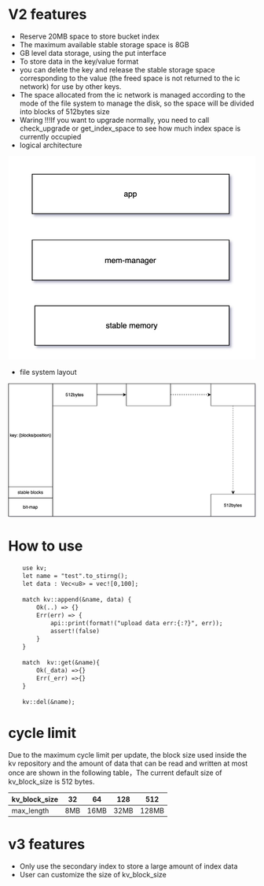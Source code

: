 # V2 features
- Reserve 20MB space to store bucket index
- The maximum available stable storage space is 8GB
- GB level data storage, using the put interface
- To store data in the key/value format
- you can delete the key and release the stable storage space corresponding to the value (the freed space is not returned to the ic network) for use by other keys.
- The space allocated from the ic network is managed according to the mode of the file system to manage the disk, so the space will be divided into blocks of 512bytes size
- Waring !!!If you want to upgrade normally, you need to call check_upgrade or get_index_space to see how much index space is currently occupied
- logical architecture

![](./logical_architecture.jpg "logical architecture")

- file system layout 

![logical architecture](./implement.jpg)


# How to use
```
    use kv;
    let name = "test".to_stirng();
    let data : Vec<u8> = vec![0,100];
    
    match kv::append(&name, data) {
        Ok(..) => {}
        Err(err) => {
            api::print(format!("upload data err:{:?}", err));
            assert!(false)
        }
    }
    
    match  kv::get(&name){
        Ok(_data) =>{}
        Err(_err) =>{}
    }
    
    kv::del(&name);

```


# cycle limit
Due to the maximum cycle limit per update, the block size used inside the kv repository and the amount of data that can be read and written at most once are shown in the following table，The current default size of kv_block_size is 512 bytes.

|kv_block_size|32 |  64  | 128 | 512|
|---| ----| ----| ----|----|
|max_length| 8MB |  16MB | 32MB |  128MB |

# v3 features
- Only use the secondary index to store a large amount of index data
- User can customize the size of kv_block_size
